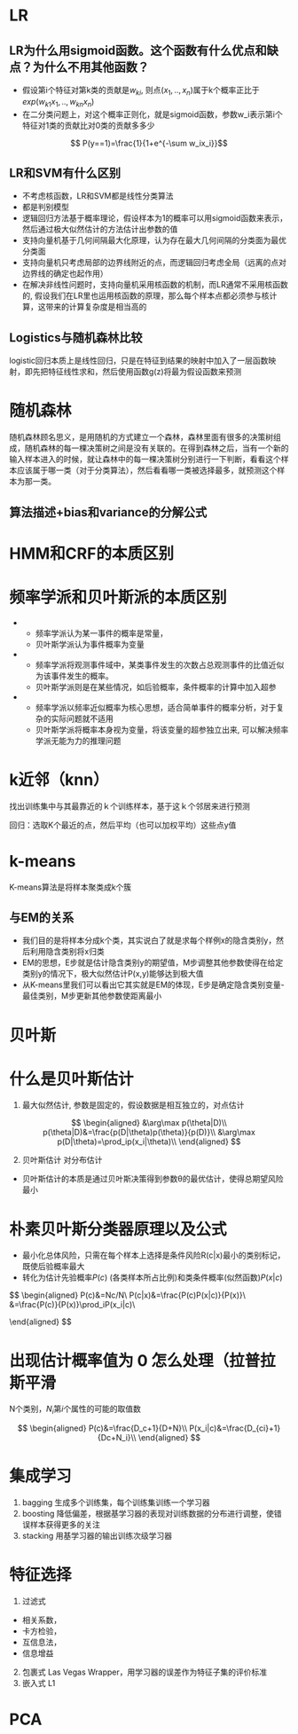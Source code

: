 
# LR

## LR为什么用sigmoid函数。这个函数有什么优点和缺点？为什么不用其他函数？

- 假设第i个特征对第k类的贡献是$w_{ki}$, 则点$(x_1,..,x_n)$属于k个概率正比于$exp(w_{k1}x_1,.., w_{kn}x_n)$
- 在二分类问题上，对这个概率正则化，就是sigmoid函数，参数w_i表示第i个特征对1类的贡献比对0类的贡献多多少

$$ P(y==1)=\frac{1}{1+e^{-\sum w_ix_i}}$$

## LR和SVM有什么区别

- 不考虑核函数，LR和SVM都是线性分类算法
- 都是判别模型
- 逻辑回归方法基于概率理论，假设样本为1的概率可以用sigmoid函数来表示，然后通过极大似然估计的方法估计出参数的值
- 支持向量机​基于几何间隔最大化原理，认为存在最大几何间隔的分类面为最优分类面
- 支持向量机只考虑局部的边界线附近的点，而逻辑回归考虑全局（远离的点对边界线的确定也起作用）
- 在解决非线性问题时，支持向量机采用核函数的机制，而LR通常不采用核函数的, 假设我们在LR里也运用核函数的原理，那么每个样本点都必须参与核计算，这带来的计算复杂度是相当高的

## Logistics与随机森林比较

 logistic回归本质上是线性回归，只是在特征到结果的映射中加入了一层函数映射，即先把特征线性求和，然后使用函数g(z)将最为假设函数来预测

# 随机森林

随机森林顾名思义，是用随机的方式建立一个森林，森林里面有很多的决策树组成，随机森林的每一棵决策树之间是没有关联的。在得到森林之后，当有一个新的输入样本进入的时候，就让森林中的每一棵决策树分别进行一下判断，看看这个样本应该属于哪一类（对于分类算法），然后看看哪一类被选择最多，就预测这个样本为那一类。

## 算法描述+bias和variance的分解公式


# HMM和CRF的本质区别

# 频率学派和贝叶斯派的本质区别

- * 频率学派认为某一事件的概率是常量，
  * 贝叶斯学派认为事件概率为变量
- * 频率学派将观测事件域中，某类事件发生的次数占总观测事件的比值近似为该事件发生的概率。
  * 贝叶斯学派则是在某些情况，如后验概率，条件概率的计算中加入超参
- * 频率学派以频率近似概率为核心思想，适合简单事件的概率分析，对于复杂的实际问题就不适用
  * 贝叶斯学派将概率本身视为变量，将该变量的超参独立出来, 可以解决频率学派无能为力的推理问题

# k近邻（knn）
找出训练集中与其最靠近的ｋ个训练样本，基于这ｋ个邻居来进行预测

回归：选取K个最近的点，然后平均（也可以加权平均）这些点y值

# k-means

K-means算法是将样本聚类成k个簇

## 与EM的关系

- 我们目的是将样本分成k个类，其实说白了就是求每个样例x的隐含类别y，然后利用隐含类别将x归类
- EM的思想，E步就是估计隐含类别y的期望值，M步调整其他参数使得在给定类别y的情况下，极大似然估计P(x,y)能够达到极大值
- 从K-means里我们可以看出它其实就是EM的体现，E步是确定隐含类别变量-最佳类别，M步更新其他参数使距离最小



# 贝叶斯

# 什么是贝叶斯估计

1. 最大似然估计, 参数是固定的，假设数据是相互独立的，对点估计

$$
\begin{aligned}
&\arg\max p(\theta|D)\\
p(\theta|D)&=\frac{p(D|\theta)p(\theta)}{p(D)}\\
&\arg\max p(D|\theta)=\prod_ip(x_i|\theta)\\
\end{aligned}
$$


2. 贝叶斯估计 对分布估计
 - 贝叶斯估计的本质是通过贝叶斯决策得到参数θ的最优估计，使得总期望风险最小
 

# 朴素贝叶斯分类器原理以及公式

  - 最小化总体风险，只需在每个样本上选择是条件风险R(c|x)最小的类别标记，既使后验概率最大
  - 转化为估计先验概率$P(c)$ (各类样本所占比例)和类条件概率(似然函数)$P(x|c)$

$$
\begin{aligned}
P(c)&=Nc/N\\
P(c|x)&=\frac{P(c)P(x|c)}{P(x)}\\
&=\frac{P(c)}{P(x)}\prod_iP(x_i|c)\\

\end{aligned}
$$

# 出现估计概率值为 0 怎么处理（拉普拉斯平滑

N个类别，$N_i$第$i$个属性的可能的取值数

$$
\begin{aligned}
P(c)&=\frac{D_c+1}{D+N}\\
P(x_i|c)&=\frac{D_{ci}+1}{Dc+N_i}\\
\end{aligned}
$$


# 集成学习

1. bagging  生成多个训练集，每个训练集训练一个学习器
2. boosting 降低偏差，根据基学习器的表现对训练数据的分布进行调整，使错误样本获得更多的关注
3. stacking 用基学习器的输出训练次级学习器


# 特征选择

1. 过滤式 
  - 相关系数，
  - 卡方检验，
  - 互信息法，
  - 信息增益
2. 包裹式 Las Vegas Wrapper，用学习器的误差作为特征子集的评价标准
3. 嵌入式 L1

# PCA

